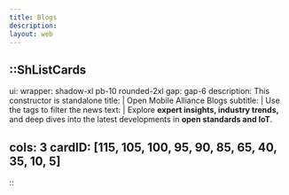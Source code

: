 ```yaml
---
title: Blogs
description:
layout: web
---
```


::ShListCards
---
ui:
    wrapper: shadow-xl pb-10 rounded-2xl
    gap: gap-6
description: This constructor is standalone
title: |
    Open Mobile Alliance Blogs 
subtitle: |
    Use the tags to filter the news
text: |
    Explore **expert insights, industry trends,** and deep dives into the latest developments in **open standards and IoT**.   

cols: 3
cardID: [115, 105, 100, 95, 90, 85, 65, 40, 35, 10, 5]
---
::